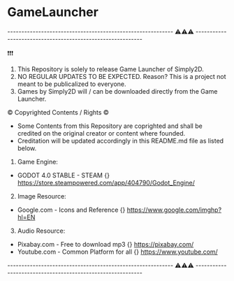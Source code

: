 # GameLauncher
----------------------------------------------------------- ⚠️⚠️⚠️ -----------------------------------------------------------

❗❗❗
1. This Repository is solely to release Game Launcher of Simply2D.
2. NO REGULAR UPDATES TO BE EXPECTED. Reason? This is a project not meant to be publicalized to everyone.
3. Games by Simply2D will / can be downloaded directly from the Game Launcher.

©️ Copyrighted Contents / Rights ©️
- Some Contents from this Repository are coprighted and shall be credited on the original creator or content where founded. 
- Creditation will be updated accordingly in this README.md file as listed below.

1. Game Engine: 
- GODOT 4.0 STABLE - STEAM {} https://store.steampowered.com/app/404790/Godot_Engine/

2. Image Resource:
- Google.com - Icons and Reference {} https://www.google.com/imghp?hl=EN

3. Audio Resource:
- Pixabay.com - Free to download mp3 {} https://pixabay.com/
- Youtube.com - Common Platform for all {} https://www.youtube.com/

----------------------------------------------------------- ⚠️⚠️⚠️ -----------------------------------------------------------
